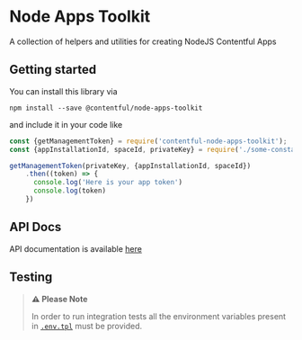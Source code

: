 Node Apps Toolkit
===

A collection of helpers and utilities for creating NodeJS Contentful Apps

## Getting started
 
You can install this library via
 
```
npm install --save @contentful/node-apps-toolkit
```

and include it in your code like

```js
const {getManagementToken} = require('contentful-node-apps-toolkit');
const {appInstallationId, spaceId, privateKey} = require('./some-constants');

getManagementToken(privateKey, {appInstallationId, spaceId})
    .then((token) => {
      console.log('Here is your app token')
      console.log(token)
    })
```

## API Docs

API documentation is available [here](https://contentful.github.io/node-apps-toolkit/)

## Testing

> **:warning: Please Note**
> 
> In order to run integration tests all the environment variables present in 
[`.env.tpl`](./.env.tpl) must be provided.
